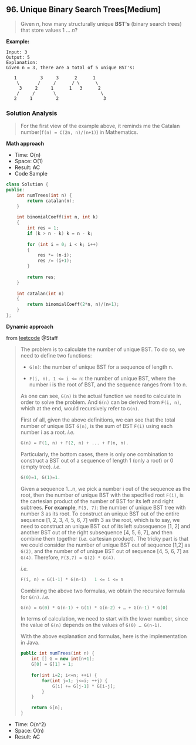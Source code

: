 ## 96. Unique Binary Search Trees[Medium]

> Given *n*, how many structurally unique **BST's** (binary search trees) that store values 1 ... *n*?

**Example:**

```
Input: 3
Output: 5
Explanation:
Given n = 3, there are a total of 5 unique BST's:

   1         3     3      2      1
    \       /     /      / \      \
     3     2     1      1   3      2
    /     /       \                 \
   2     1         2                 3
```

### Solution Analysis
> For the first view of the example above, it reminds me the Catalan number(`f(n) = C(2n, n)/(n+1)`) in Mathematics.

**Math approach**

- Time: O(n)
- Space: O(1)
- Result: AC
- Code Sample
```c++
class Solution {
public:
    int numTrees(int n) {
        return catalan(n);
    }
    
    int binomialCoeff(int n, int k)
    {
        int res = 1;
        if (k > n - k) k = n - k;
        
        for (int i = 0; i < k; i++)
        {
            res *= (n-i);
            res /= (i+1);
        }
        
        return res;
    }
    
    int catalan(int n)
    {
        return binomialCoeff(2*n, n)/(n+1);
    }
};
```

**Dynamic approach**

from [leetcode](https://leetcode.com/problems/unique-binary-search-trees/discuss/31666/DP-Solution-in-6-lines-with-explanation.-F(i-n)-G(i-1)-*-G(n-i)) @Staff

>   The problem is to calculate the number of unique BST. To do so, we need to define two functions: 
>
>   
>
>   -   `G(n)`: the number of unique BST for a sequence of length n.
>
>    
>
>   -   `F(i, n), 1 <= i <= n`: the number of unique BST, where the number i is the root of BST, and the sequence ranges from 1 to n.
>
>    
>
>   As one can see, `G(n)` is the actual function we need to calculate in order to solve the problem. And `G(n)` can be derived from `F(i, n)`, which at the end, would recursively refer to `G(n)`. 
>
>   First of all, given the above definitions, we can see that the total number of unique BST `G(n)`, is the sum of BST `F(i)` using each number i as a root.
>    *i.e.* 
>
>   ```python
>   G(n) = F(1, n) + F(2, n) + ... + F(n, n). 
>   ```
>
>   Particularly, the bottom cases, there is only one combination  to construct a BST out of a sequence of length 1 (only a root) or 0  (empty tree).
>    *i.e.* 
>
>   ```python
>   G(0)=1, G(1)=1. 
>   ```
>
>   Given a sequence 1…n, we pick a number i out of the sequence as the root, then the number of unique BST with the specified root `F(i)`, is the cartesian product of the number of BST for its left and right subtrees. **For example**, `F(3, 7)`:  the number of unique BST tree with number 3 as its root. To construct  an unique BST out of the entire sequence [1, 2, 3, 4, 5, 6, 7] with 3 as  the root, which is to say, we need to construct an unique BST out of  its left subsequence [1, 2] and another BST out of the right subsequence  [4, 5, 6, 7], and then combine them together (*i.e.* cartesian product). The tricky part is that we could consider the number of unique BST out of sequence [1,2] as `G(2)`, and the number of of unique BST out of sequence [4, 5, 6, 7] as `G(4)`. Therefore, `F(3,7) = G(2) * G(4)`.
>
>    *i.e.* 
>
>   ```python
>   F(i, n) = G(i-1) * G(n-i)	1 <= i <= n 
>   ```
>
>   Combining the above two formulas, we obtain the recursive formula for `G(n)`. *i.e.* 
>
>   ```python
>   G(n) = G(0) * G(n-1) + G(1) * G(n-2) + … + G(n-1) * G(0) 
>   ```
>
>   In terms of calculation, we need to start with the lower number, since the value of `G(n)` depends on the values of `G(0) … G(n-1)`. 
>
>   With the above explanation and formulas, here is the implementation in Java. 
>
>   ```java
>   public int numTrees(int n) {
>       int [] G = new int[n+1];
>       G[0] = G[1] = 1;
>       
>       for(int i=2; i<=n; ++i) {
>       	for(int j=1; j<=i; ++j) {
>       		G[i] += G[j-1] * G[i-j];
>       	}
>       }
>   
>       return G[n];
>   }
>   ```

-   Time: O(n^2)
-   Space: O(n)
-   Result: AC